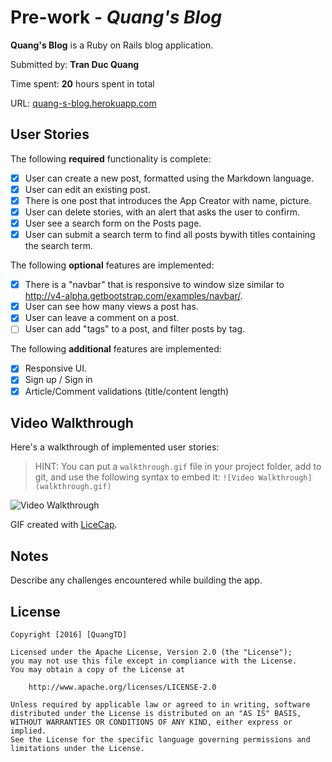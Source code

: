 # Pre-work - *Quang's Blog*

**Quang's Blog** is a Ruby on Rails blog application.

Submitted by: **Tran Duc Quang**

Time spent: **20** hours spent in total

URL: <a href="https://quang-s-blog.herokuapp.com/" target="_blank">quang-s-blog.herokuapp.com</a>

## User Stories

The following **required** functionality is complete:

* [x] User can create a new post, formatted using the Markdown language.
* [x] User can edit an existing post.
* [x] There is one post that introduces the App Creator with name, picture.
* [x] User can delete stories, with an alert that asks the user to confirm.
* [x] User see a search form on the Posts page.
* [x] User can submit a search term to find all posts bywith titles containing the search term.

The following **optional** features are implemented:

* [x] There is a "navbar" that is responsive to window size similar to http://v4-alpha.getbootstrap.com/examples/navbar/.
* [x] User can see how many views a post has.
* [x] User can leave a comment on a post.
* [ ] User can add "tags" to a post, and filter posts by tag.

The following **additional** features are implemented:

- [x] Responsive UI.
- [x] Sign up / Sign in
- [x] Article/Comment validations (title/content length)

## Video Walkthrough

Here's a walkthrough of implemented user stories:

> HINT: You can put a `walkthrough.gif` file in your project folder, add to git, and use the following syntax to embed it:
> `![Video Walkthrough](walkthrough.gif)`
>

![Video Walkthrough](/path/to/your/gif/file)

GIF created with [LiceCap](http://www.cockos.com/licecap/).

## Notes

Describe any challenges encountered while building the app.

## License

    Copyright [2016] [QuangTD]

    Licensed under the Apache License, Version 2.0 (the "License");
    you may not use this file except in compliance with the License.
    You may obtain a copy of the License at

        http://www.apache.org/licenses/LICENSE-2.0

    Unless required by applicable law or agreed to in writing, software
    distributed under the License is distributed on an "AS IS" BASIS,
    WITHOUT WARRANTIES OR CONDITIONS OF ANY KIND, either express or implied.
    See the License for the specific language governing permissions and
    limitations under the License.
